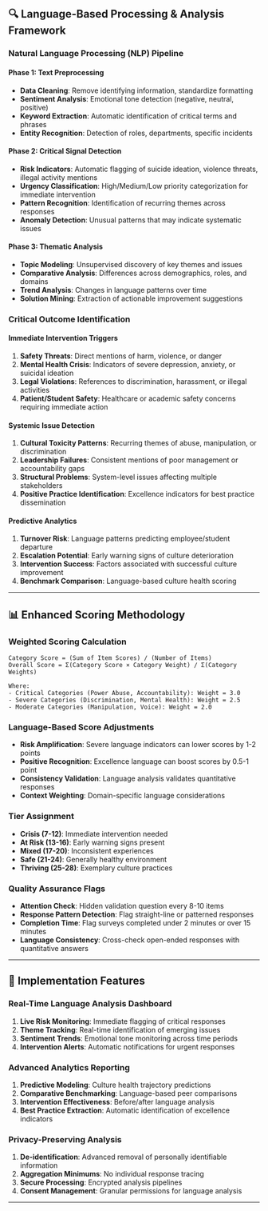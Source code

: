 
## 🔍 Language-Based Processing & Analysis Framework

### **Natural Language Processing (NLP) Pipeline**

#### **Phase 1: Text Preprocessing**
- **Data Cleaning**: Remove identifying information, standardize formatting
- **Sentiment Analysis**: Emotional tone detection (negative, neutral, positive)
- **Keyword Extraction**: Automatic identification of critical terms and phrases
- **Entity Recognition**: Detection of roles, departments, specific incidents

#### **Phase 2: Critical Signal Detection**
- **Risk Indicators**: Automatic flagging of suicide ideation, violence threats, illegal activity mentions
- **Urgency Classification**: High/Medium/Low priority categorization for immediate intervention
- **Pattern Recognition**: Identification of recurring themes across responses
- **Anomaly Detection**: Unusual patterns that may indicate systematic issues

#### **Phase 3: Thematic Analysis**
- **Topic Modeling**: Unsupervised discovery of key themes and issues
- **Comparative Analysis**: Differences across demographics, roles, and domains
- **Trend Analysis**: Changes in language patterns over time
- **Solution Mining**: Extraction of actionable improvement suggestions

### **Critical Outcome Identification**

#### **Immediate Intervention Triggers**
1. **Safety Threats**: Direct mentions of harm, violence, or danger
2. **Mental Health Crisis**: Indicators of severe depression, anxiety, or suicidal ideation
3. **Legal Violations**: References to discrimination, harassment, or illegal activities
4. **Patient/Student Safety**: Healthcare or academic safety concerns requiring immediate action

#### **Systemic Issue Detection**
1. **Cultural Toxicity Patterns**: Recurring themes of abuse, manipulation, or discrimination
2. **Leadership Failures**: Consistent mentions of poor management or accountability gaps
3. **Structural Problems**: System-level issues affecting multiple stakeholders
4. **Positive Practice Identification**: Excellence indicators for best practice dissemination

#### **Predictive Analytics**
1. **Turnover Risk**: Language patterns predicting employee/student departure
2. **Escalation Potential**: Early warning signs of culture deterioration
3. **Intervention Success**: Factors associated with successful culture improvement
4. **Benchmark Comparison**: Language-based culture health scoring

---

## 📊 Enhanced Scoring Methodology

### Weighted Scoring Calculation
```
Category Score = (Sum of Item Scores) / (Number of Items)
Overall Score = Σ(Category Score × Category Weight) / Σ(Category Weights)

Where:
- Critical Categories (Power Abuse, Accountability): Weight = 3.0
- Severe Categories (Discrimination, Mental Health): Weight = 2.5
- Moderate Categories (Manipulation, Voice): Weight = 2.0
```

### **Language-Based Score Adjustments**
- **Risk Amplification**: Severe language indicators can lower scores by 1-2 points
- **Positive Recognition**: Excellence language can boost scores by 0.5-1 point
- **Consistency Validation**: Language analysis validates quantitative responses
- **Context Weighting**: Domain-specific language considerations

### Tier Assignment
- **Crisis (7-12)**: Immediate intervention needed
- **At Risk (13-16)**: Early warning signs present
- **Mixed (17-20)**: Inconsistent experiences
- **Safe (21-24)**: Generally healthy environment
- **Thriving (25-28)**: Exemplary culture practices

### Quality Assurance Flags
- **Attention Check**: Hidden validation question every 8-10 items
- **Response Pattern Detection**: Flag straight-line or patterned responses
- **Completion Time**: Flag surveys completed under 2 minutes or over 15 minutes
- **Language Consistency**: Cross-check open-ended responses with quantitative answers

---

## 🎯 Implementation Features

### **Real-Time Language Analysis Dashboard**
1. **Live Risk Monitoring**: Immediate flagging of critical responses
2. **Theme Tracking**: Real-time identification of emerging issues
3. **Sentiment Trends**: Emotional tone monitoring across time periods
4. **Intervention Alerts**: Automatic notifications for urgent responses

### **Advanced Analytics Reporting**
1. **Predictive Modeling**: Culture health trajectory predictions
2. **Comparative Benchmarking**: Language-based peer comparisons
3. **Intervention Effectiveness**: Before/after language analysis
4. **Best Practice Extraction**: Automatic identification of excellence indicators

### **Privacy-Preserving Analysis**
1. **De-identification**: Advanced removal of personally identifiable information
2. **Aggregation Minimums**: No individual response tracing
3. **Secure Processing**: Encrypted analysis pipelines
4. **Consent Management**: Granular permissions for language analysis

---
